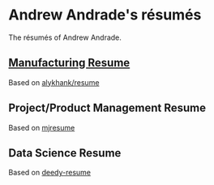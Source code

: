 # Andrew Andrade's résumés

The résumés of Andrew Andrade.

## [Manufacturing Resume](manufacturing-resume/andrew-andrade-manufacturing.pdf) 
Based on [alykhank/resume](https://github.com/alykhank/resume)

## Project/Product Management Resume
Based on [mjresume](https://github.com/MinghaoJ/mjresume) 

## Data Science Resume
Based on [deedy-resume](https://github.com/deedydas/Deedy-Resume)


